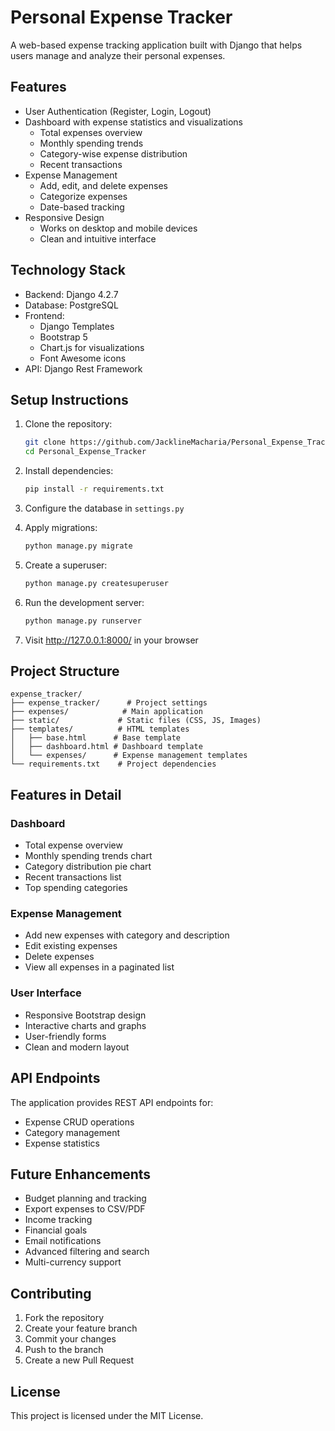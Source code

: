 # Personal Expense Tracker

A web-based expense tracking application built with Django that helps users manage and analyze their personal expenses.

## Features

- User Authentication (Register, Login, Logout)
- Dashboard with expense statistics and visualizations
  - Total expenses overview
  - Monthly spending trends
  - Category-wise expense distribution
  - Recent transactions
- Expense Management
  - Add, edit, and delete expenses
  - Categorize expenses
  - Date-based tracking
- Responsive Design
  - Works on desktop and mobile devices
  - Clean and intuitive interface

## Technology Stack

- Backend: Django 4.2.7
- Database: PostgreSQL
- Frontend: 
  - Django Templates
  - Bootstrap 5
  - Chart.js for visualizations
  - Font Awesome icons
- API: Django Rest Framework

## Setup Instructions

1. Clone the repository:
   ```bash
   git clone https://github.com/JacklineMacharia/Personal_Expense_Tracker.git
   cd Personal_Expense_Tracker
   ```

2. Install dependencies:
   ```bash
   pip install -r requirements.txt
   ```

3. Configure the database in `settings.py`

4. Apply migrations:
   ```bash
   python manage.py migrate
   ```

5. Create a superuser:
   ```bash
   python manage.py createsuperuser
   ```

6. Run the development server:
   ```bash
   python manage.py runserver
   ```

7. Visit http://127.0.0.1:8000/ in your browser

## Project Structure

```
expense_tracker/
├── expense_tracker/      # Project settings
├── expenses/            # Main application
├── static/             # Static files (CSS, JS, Images)
├── templates/          # HTML templates
│   ├── base.html      # Base template
│   ├── dashboard.html # Dashboard template
│   └── expenses/      # Expense management templates
└── requirements.txt    # Project dependencies
```

## Features in Detail

### Dashboard
- Total expense overview
- Monthly spending trends chart
- Category distribution pie chart
- Recent transactions list
- Top spending categories

### Expense Management
- Add new expenses with category and description
- Edit existing expenses
- Delete expenses
- View all expenses in a paginated list

### User Interface
- Responsive Bootstrap design
- Interactive charts and graphs
- User-friendly forms
- Clean and modern layout

## API Endpoints

The application provides REST API endpoints for:
- Expense CRUD operations
- Category management
- Expense statistics

## Future Enhancements

- Budget planning and tracking
- Export expenses to CSV/PDF
- Income tracking
- Financial goals
- Email notifications
- Advanced filtering and search
- Multi-currency support

## Contributing

1. Fork the repository
2. Create your feature branch
3. Commit your changes
4. Push to the branch
5. Create a new Pull Request

## License

This project is licensed under the MIT License. 